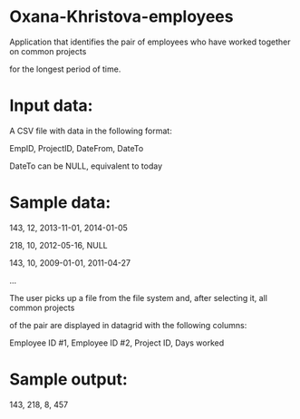 # Oxana-Khristova-employees
Application that identifies the pair of employees who have worked together on common projects 

for the longest period of time.

# Input data:

A CSV file with data in the following format:

EmpID, ProjectID, DateFrom, DateTo

DateTo can be NULL, equivalent to today

# Sample data:

143, 12, 2013-11-01, 2014-01-05

218, 10, 2012-05-16, NULL

143, 10, 2009-01-01, 2011-04-27

...

The user picks up a file from the file system and, after selecting it, all common projects 

of the pair are displayed in datagrid with the following columns: 

Employee ID #1, Employee ID #2, Project ID, Days worked 

# Sample output:

143, 218, 8, 457
